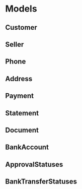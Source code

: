 # Models

## Customer
## Seller
## Phone
## Address
## Payment
## Statement
## Document
## BankAccount
## ApprovalStatuses
## BankTransferStatuses